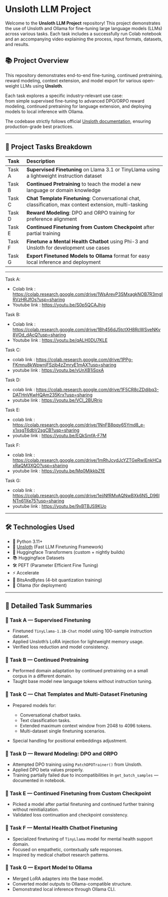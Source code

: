 # Unsloth LLM Project

Welcome to the **Unsloth LLM Project** repository! This project demonstrates the use of Unsloth and Ollama for fine-tuning large language models (LLMs) across various tasks. Each task includes a successfully run Colab notebook and an accompanying video explaining the process, input formats, datasets, and results.

## 📚 Project Overview

This repository demonstrates end-to-end fine-tuning, continued pretraining, reward modeling, context extension, and model export for various open-weight LLMs using **Unsloth**.

Each task explores a specific industry-relevant use case:  
from simple supervised fine-tuning to advanced DPO/ORPO reward modeling, continued pretraining for language extension, and deploying models to local inference with Ollama.

The codebase strictly follows official [Unsloth documentation](https://docs.unsloth.ai/), ensuring production-grade best practices.

---

## 🚀 Project Tasks Breakdown

| Task | Description
|:---|:---
| Task A | **Supervised Finetuning** on Llama 3.1 or TinyLlama using a lightweight instruction dataset
| Task B | **Continued Pretraining** to teach the model a new language or domain knowledge
| Task C | **Chat Template Finetuning**: Conversational chat, classification, max context extension, multi-tasking
| Task D | **Reward Modeling**: DPO and ORPO training for preference alignment
| Task E | **Continued Finetuning from Custom Checkpoint** after partial training
| Task F | **Finetune a Mental Health Chatbot** using Phi-3 and Unsloth for development use cases
| Task G | **Export Finetuned Models to Ollama** format for easy local inference and deployment

---

Task A:
- Colab link : https://colab.research.google.com/drive/1WsArevP3SMxagkNOB7R3mgIRVzHRJfOs?usp=sharing
- Youtube link : https://youtu.be/S0p5QCAJhig

Task B:
- Colab link : https://colab.research.google.com/drive/1Bh456dJ5tctXH8RcWSveNKv8VOd_dAcQ?usp=sharing
- Youtube link : https://youtu.be/qALH0DU7KLE

Task C:
- colab link : https://colab.research.google.com/drive/1PPg-FKmnu8kWpwnjFSzjb4zZmryE1mAX?usp=sharing
- youtube link : https://youtu.be/vUnXB1iSoxA

Task D:
- colab link : https://colab.research.google.com/drive/1F5CR8cZDdjbq3-DATHnVKwHQAm235Krx?usp=sharing
- youtube link : https://youtu.be/VCI_2BURrjo

Task E:
- colab link : https://colab.research.google.com/drive/1NnFB8pqy65Ymd8_e-x1xsgT6dbV2sgCB?usp=sharing
- youtube link : https://youtu.be/EQkSmfA-F7M

Task F:
- colab link : https://colab.research.google.com/drive/1mRhJcydJcYZTGeRwIEnkHCaxRaQM3XQO?usp=sharing
- youtube link : https://youtu.be/Mq0MjkkbZfE

Task G:
- colab link : https://colab.research.google.com/drive/1eijNfRMvAQNwBXk6N5_D96lNTn61Xe75?usp=sharing
- youtube link : https://youtu.be/9xBTBJS9KUo

---

## 🛠️ Technologies Used

- 🐍 Python 3.11+
- 🦥 [Unsloth](https://unsloth.ai/) (Fast LLM Finetuning Framework)
- 🤗 Huggingface Transformers (custom + nightly builds)
- 📚 Huggingface Datasets
- 🛠️ PEFT (Parameter Efficient Fine Tuning)
- ⚡ Accelerate
- 💾 BitsAndBytes (4-bit quantization training)
- 🧠 Ollama (for deployment)

---

## 📄 Detailed Task Summaries

### 🧩 Task A — Supervised Finetuning

- Finetuned `TinyLlama-1.1B-Chat` model using 100-sample instruction dataset.
- Applied Unsloth’s LoRA injection for lightweight memory usage.
- Verified loss reduction and model consistency.

### 🧩 Task B — Continued Pretraining

- Performed domain adaptation by continued pretraining on a small corpus in a different domain.
- Taught base model new language tokens without instruction tuning.

### 🧩 Task C — Chat Templates and Multi-Dataset Finetuning

- Prepared models for:
  - Conversational chatbot tasks.
  - Text classification tasks.
  - Extended maximum context window from 2048 to 4096 tokens.
  - Multi-dataset single finetuning scenarios.

- Special handling for positional embeddings adjustment.

### 🧩 Task D — Reward Modeling: DPO and ORPO

- Attempted DPO training using `PatchDPOTrainer()` from Unsloth.
- Applied DPO beta values properly.
- Training partially failed due to incompatibilities in `get_batch_samples` — documented in notebook.

### 🧩 Task E — Continued Finetuning from Custom Checkpoint

- Picked a model after partial finetuning and continued further training without reinitialization.
- Validated loss continuation and checkpoint consistency.

### 🧩 Task F — Mental Health Chatbot Finetuning

- Specialized finetuning of `TinyLlama` model for mental health support domain.
- Focused on empathetic, contextually safe responses.
- Inspired by medical chatbot research patterns.

### 🧩 Task G — Export Model to Ollama

- Merged LoRA adapters into the base model.
- Converted model outputs to Ollama-compatible structure.
- Demonstrated local inference through Ollama CLI.
